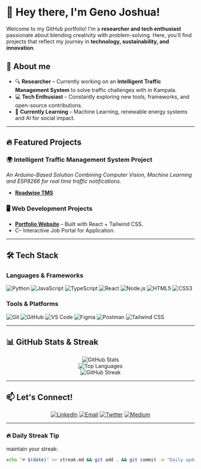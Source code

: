 # 👋 Hey there, I'm Geno Joshua!  

Welcome to my GitHub portfolio! I'm a **researcher and tech enthusiast** passionate about blending creativity with problem-solving. Here, you'll find projects that reflect my journey in **technology, sustainability, and innovation**.  

## 🚀 About me 

- 🔍 **Researcher** – Currently working on an **Intelligent Traffic Management System** to solve traffic challenges with in Kampala.  
- 💻 **Tech Enthusiast** – Constantly exploring new tools, frameworks, and open-source contributions.  
- 🌱 **Currently Learning** – Machine Learning, renewable energy systems and AI for social impact.  

---

## 🔥 Featured Projects

### 🌍 **Intelligent Traffic Management System Project**  
*An Arduino-Based Solution Combining Computer Vision, Machine Learning and ESP8266
 for real time traffic notifications.*  
- **[Roadwise TMS](https://github.com/GenoJ83/Roadwise-TMS)**

### 🖥️ **Web Development Projects**  
- **[Portfolio Website](https://genoj83.github.io/Portfolio/)** – Built with React + Tailwind CSS.  
- C– Interactive Job Portal for Application.  

---

## 🛠️ Tech Stack  

### **Languages & Frameworks**  
![Python](https://img.shields.io/badge/Python-3776AB?style=for-the-badge&logo=python&logoColor=white)
![JavaScript](https://img.shields.io/badge/JavaScript-F7DF1E?style=for-the-badge&logo=javascript&logoColor=black)
![TypeScript](https://img.shields.io/badge/TypeScript-3178C6?style=for-the-badge&logo=typescript&logoColor=white)
![React](https://img.shields.io/badge/React-61DAFB?style=for-the-badge&logo=react&logoColor=black)
![Node.js](https://img.shields.io/badge/Node.js-339933?style=for-the-badge&logo=nodedotjs&logoColor=white)
![HTML5](https://img.shields.io/badge/HTML5-E34F26?style=for-the-badge&logo=html5&logoColor=white)
![CSS3](https://img.shields.io/badge/CSS3-1572B6?style=for-the-badge&logo=css3&logoColor=white)

### **Tools & Platforms**  
![Git](https://img.shields.io/badge/Git-F05032?style=for-the-badge&logo=git&logoColor=white)
![GitHub](https://img.shields.io/badge/GitHub-181717?style=for-the-badge&logo=github&logoColor=white)
![VS Code](https://img.shields.io/badge/VS_Code-007ACC?style=for-the-badge&logo=visual-studio-code&logoColor=white)
![Figma](https://img.shields.io/badge/Figma-F24E1E?style=for-the-badge&logo=figma&logoColor=white)
![Postman](https://img.shields.io/badge/Postman-FF6C37?style=for-the-badge&logo=postman&logoColor=white)
![Tailwind CSS](https://img.shields.io/badge/Tailwind_CSS-38B2AC?style=for-the-badge&logo=tailwind-css&logoColor=white)

---

## 📊 GitHub Stats & Streak  

<div align="center">

![GitHub Stats](https://github-readme-stats.vercel.app/api?username=GenoJ83&show_icons=true&theme=radical&hide_border=true&include_all_commits=true)  
![Top Languages](https://github-readme-stats.vercel.app/api/top-langs/?username=GenoJ83&layout=compact&theme=radical&hide_border=true)  
![GitHub Streak](https://streak-stats.demolab.com/?user=GenoJ83&theme=radical&hide_border=true&date_format=j%20M%5B%20Y%5D&mode=weekly)  

</div>

---

## 📫 Let's Connect!  

<div align="center">

[![LinkedIn](https://img.shields.io/badge/LinkedIn-0077B5?style=for-the-badge&logo=linkedin&logoColor=white)](https://www.linkedin.com/in/geno-joshua-b5053b273/)
[![Email](https://img.shields.io/badge/Gmail-D14836?style=for-the-badge&logo=gmail&logoColor=white)](mailto:genojoshua83@gmail.com)
[![Twitter](https://img.shields.io/badge/Twitter-1DA1F2?style=for-the-badge&logo=twitter&logoColor=white)](https://twitter.com/yourhandle)
[![Medium](https://img.shields.io/badge/Medium-12100E?style=for-the-badge&logo=medium&logoColor=white)](https://medium.com/@yourhandle)

</div>

---

### 🔥 **Daily Streak Tip**  
maintain your streak:  
```bash
echo "# $(date)" >> streak.md && git add . && git commit -m "Daily update" && git push
